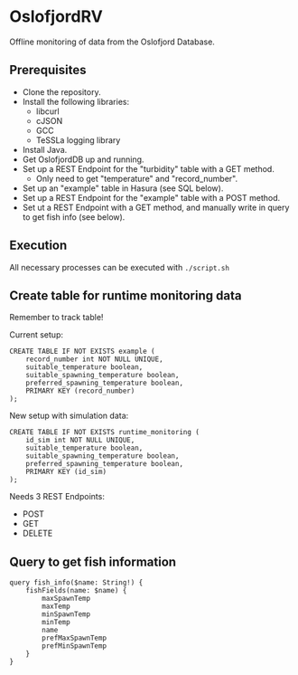 # OslofjordRV

Offline monitoring of data from the Oslofjord Database.

## Prerequisites

- Clone the repository.
- Install the following libraries:
    - libcurl
    - cJSON
    - GCC
    - TeSSLa logging library
- Install Java.
- Get OslofjordDB up and running.
- Set up a REST Endpoint for the "turbidity" table with a GET method.
	- Only need to get "temperature" and "record_number".
- Set up an "example" table in Hasura (see SQL below).
- Set up a REST Endpoint for the "example" table with a POST method.
- Set ut a REST Endpoint with a GET method, and manually write in query to get fish info (see below).

## Execution

All necessary processes can be executed with `./script.sh`

## Create table for runtime monitoring data

Remember to track table!

Current setup:

	CREATE TABLE IF NOT EXISTS example (
		record_number int NOT NULL UNIQUE,
		suitable_temperature boolean,
		suitable_spawning_temperature boolean,
		preferred_spawning_temperature boolean,
		PRIMARY KEY (record_number)
	);

New setup with simulation data:

	CREATE TABLE IF NOT EXISTS runtime_monitoring (
		id_sim int NOT NULL UNIQUE,
		suitable_temperature boolean,
		suitable_spawning_temperature boolean,
		preferred_spawning_temperature boolean,
		PRIMARY KEY (id_sim)
	);

Needs 3 REST Endpoints:
- POST
- GET
- DELETE

## Query to get fish information

	query fish_info($name: String!) {
		fishFields(name: $name) {
			maxSpawnTemp
			maxTemp
			minSpawnTemp
			minTemp
			name
			prefMaxSpawnTemp
			prefMinSpawnTemp
		}
	}
